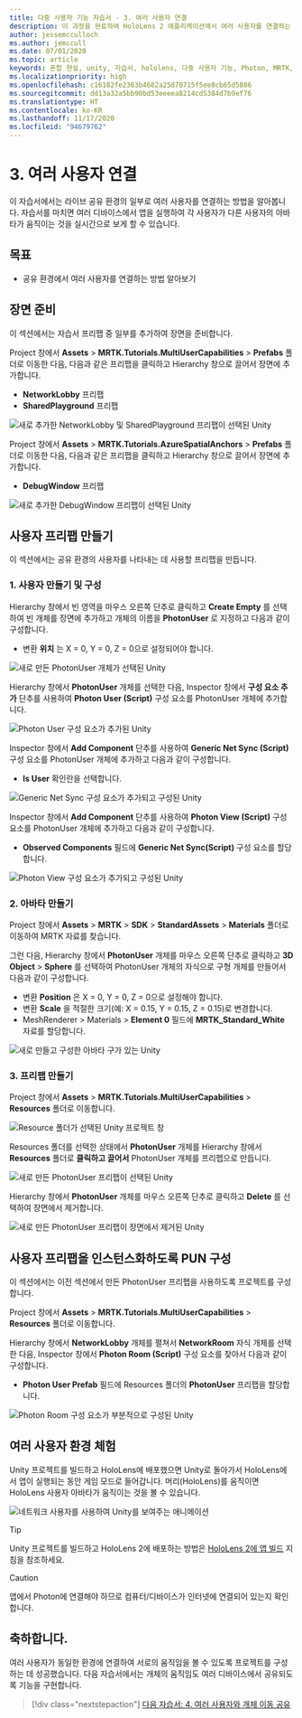 ```yaml
---
title: 다중 사용자 기능 자습서 - 3. 여러 사용자 연결
description: 이 과정을 완료하여 HoloLens 2 애플리케이션에서 여러 사용자를 연결하는 방법을 알아봅니다.
author: jessemcculloch
ms.author: jemccull
ms.date: 07/01/2020
ms.topic: article
keywords: 혼합 현실, unity, 자습서, hololens, 다중 사용자 기능, Photon, MRTK, mixed reality toolkit, UWP, Azure spatial anchors
ms.localizationpriority: high
ms.openlocfilehash: c16182fe2363b4682a25d70715f5ee8cb65d5886
ms.sourcegitcommit: dd13a32a5bb90bd53eeeea8214cd5384d7b9ef76
ms.translationtype: HT
ms.contentlocale: ko-KR
ms.lasthandoff: 11/17/2020
ms.locfileid: "94679762"
---
```

# <a name="3-connecting-multiple-users"></a>3. 여러 사용자 연결

이 자습서에서는 라이브 공유 환경의 일부로 여러 사용자를 연결하는 방법을 알아봅니다. 자습서를 마치면 여러 디바이스에서 앱을 실행하여 각 사용자가 다른 사용자의 아바타가 움직이는 것을 실시간으로 보게 할 수 있습니다.

## <a name="objectives"></a>목표

* 공유 환경에서 여러 사용자를 연결하는 방법 알아보기

## <a name="preparing-the-scene"></a>장면 준비

이 섹션에서는 자습서 프리팹 중 일부를 추가하여 장면을 준비합니다.

Project 창에서 **Assets** > **MRTK.Tutorials.MultiUserCapabilities** > **Prefabs** 폴더로 이동한 다음, 다음과 같은 프리팹을 클릭하고 Hierarchy 창으로 끌어서 장면에 추가합니다.

* **NetworkLobby** 프리팹
* **SharedPlayground** 프리팹

![새로 추가한 NetworkLobby 및 SharedPlayground 프리팹이 선택된 Unity](images/mr-learning-sharing/sharing-03-section1-step1-1.png)

Project 창에서 **Assets** > **MRTK.Tutorials.AzureSpatialAnchors** > **Prefabs** 폴더로 이동한 다음, 다음과 같은 프리팹을 클릭하고 Hierarchy 창으로 끌어서 장면에 추가합니다.

* **DebugWindow** 프리팹

![새로 추가한 DebugWindow 프리팹이 선택된 Unity](images/mr-learning-sharing/sharing-03-section1-step1-2.png)

## <a name="creating-the-user-prefab"></a>사용자 프리팹 만들기

이 섹션에서는 공유 환경의 사용자를 나타내는 데 사용할 프리팹을 만듭니다.

### <a name="1-create-and-configure-the-user"></a>1. 사용자 만들기 및 구성

Hierarchy 창에서 빈 영역을 마우스 오른쪽 단추로 클릭하고 **Create Empty** 를 선택하여 빈 개체를 장면에 추가하고 개체의 이름을 **PhotonUser** 로 지정하고 다음과 같이 구성합니다.

* 변환 **위치** 는 X = 0, Y = 0, Z = 0으로 설정되어야 합니다.

![새로 만든 PhotonUser 개체가 선택된 Unity](images/mr-learning-sharing/sharing-03-section2-step1-1.png)

Hierarchy 창에서 **PhotonUser** 개체를 선택한 다음, Inspector 창에서 **구성 요소 추가** 단추를 사용하여 **Photon User (Script)** 구성 요소를 PhotonUser 개체에 추가합니다.

![Photon User 구성 요소가 추가된 Unity](images/mr-learning-sharing/sharing-03-section2-step1-2.png)

Inspector 창에서 **Add Component** 단추를 사용하여 **Generic Net Sync (Script)** 구성 요소를 PhotonUser 개체에 추가하고 다음과 같이 구성합니다.

* **Is User** 확인란을 선택합니다.

![Generic Net Sync 구성 요소가 추가되고 구성된 Unity](images/mr-learning-sharing/sharing-03-section2-step1-3.png)

Inspector 창에서 **Add Component** 단추를 사용하여 **Photon View (Script)** 구성 요소를 PhotonUser 개체에 추가하고 다음과 같이 구성합니다.

* **Observed Components** 필드에 **Generic Net Sync(Script)** 구성 요소를 할당합니다.

![Photon View 구성 요소가 추가되고 구성된 Unity](images/mr-learning-sharing/sharing-03-section2-step1-4.png)

### <a name="2-create-the-avatar"></a>2. 아바타 만들기

Project 창에서 **Assets** > **MRTK** > **SDK** > **StandardAssets** > **Materials** 폴더로 이동하여 MRTK 자료를 찾습니다.

그런 다음, Hierarchy 창에서 **PhotonUser** 개체를 마우스 오른쪽 단추로 클릭하고 **3D Object** > **Sphere** 를 선택하여 PhotonUser 개체의 자식으로 구형 개체를 만들어서 다음과 같이 구성합니다.

* 변환 **Position** 은 X = 0, Y = 0, Z = 0으로 설정해야 합니다.
* 변환 **Scale** 을 적절한 크기(예: X = 0.15, Y = 0.15, Z = 0.15)로 변경합니다.
* MeshRenderer > Materials > **Element 0** 필드에 **MRTK_Standard_White** 자료를 할당합니다.

![새로 만들고 구성한 아바타 구가 있는 Unity](images/mr-learning-sharing/sharing-03-section2-step2-1.png)

### <a name="3-create-the-prefab"></a>3. 프리팹 만들기

Project 창에서 **Assets** > **MRTK.Tutorials.MultiUserCapabilities** > **Resources** 폴더로 이동합니다.

![Resource 폴더가 선택된 Unity 프로젝트 창](images/mr-learning-sharing/sharing-03-section2-step3-1.png)

Resources 폴더를 선택한 상태에서 **PhotonUser** 개체를 Hierarchy 창에서 **Resources** 폴더로 **클릭하고 끌어서** PhotonUser 개체를 프리펩으로 만듭니다.

![새로 만든 PhotonUser 프리팹이 선택된 Unity](images/mr-learning-sharing/sharing-03-section2-step3-2.png)

Hierarchy 창에서 **PhotonUser** 개체를 마우스 오른쪽 단추로 클릭하고 **Delete** 를 선택하여 장면에서 제거합니다.

![새로 만든 PhotonUser 프리팹이 장면에서 제거된 Unity](images/mr-learning-sharing/sharing-03-section2-step3-3.png)

## <a name="configuring-pun-to-instantiate-the-user-prefab"></a>사용자 프리팹을 인스턴스화하도록 PUN 구성

이 섹션에서는 이전 섹션에서 만든 PhotonUser 프리펩을 사용하도록 프로젝트를 구성합니다.

Project 창에서 **Assets** > **MRTK.Tutorials.MultiUserCapabilities** > **Resources** 폴더로 이동합니다.

Hierarchy 창에서 **NetworkLobby** 개체를 펼쳐서 **NetworkRoom** 자식 개체를 선택한 다음, Inspector 창에서 **Photon Room (Script)** 구성 요소를 찾아서 다음과 같이 구성합니다.

* **Photon User Prefab** 필드에 Resources 폴더의 **PhotonUser** 프리팹을 할당합니다.

![Photon Room 구성 요소가 부분적으로 구성된 Unity](images/mr-learning-sharing/sharing-03-section3-step1-1.png)

## <a name="trying-the-experience-with-multiple-users"></a>여러 사용자 환경 체험

Unity 프로젝트를 빌드하고 HoloLens에 배포했으면 Unity로 돌아가서 HoloLens에서 앱이 실행되는 동안 게임 모드로 들어갑니다. 머리(HoloLens)를 움직이면 HoloLens 사용자 아바타가 움직이는 것을 볼 수 있습니다.

![네트워크 사용자를 사용하여 Unity를 보여주는 애니메이션](images/mr-learning-sharing/sharing-03-section4-step1-1.gif)

> [!TIP]
> Unity 프로젝트를 빌드하고 HoloLens 2에 배포하는 방법은 [HoloLens 2에 앱 빌드](mr-learning-base-02.md#building-your-application-to-your-hololens-2) 지침을 참조하세요.

> [!CAUTION]
> 앱에서 Photon에 연결해야 하므로 컴퓨터/디바이스가 인터넷에 연결되어 있는지 확인합니다.

## <a name="congratulations"></a>축하합니다.

여러 사용자가 동일한 환경에 연결하여 서로의 움직임을 볼 수 있도록 프로젝트를 구성하는 데 성공했습니다. 다음 자습서에서는 개체의 움직임도 여러 디바이스에서 공유되도록 기능을 구현합니다.

> [!div class="nextstepaction"]
> [다음 자습서: 4. 여러 사용자와 개체 이동 공유](mr-learning-sharing-04.md)
